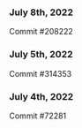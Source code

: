 ### July 8th, 2022

Commit #208222

### July 5th, 2022

Commit #314353


### July 4th, 2022

Commit #72281
